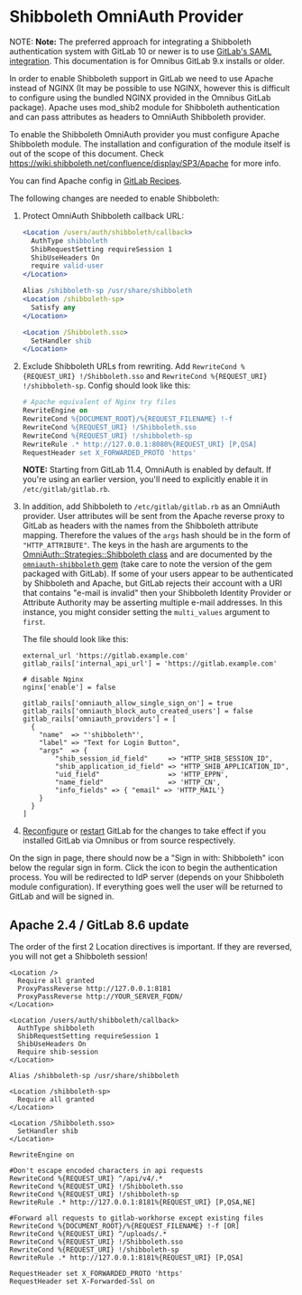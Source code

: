 # Shibboleth OmniAuth Provider

NOTE: **Note:**
The preferred approach for integrating a Shibboleth authentication system
with GitLab 10 or newer is to use [GitLab's SAML integration](saml.md). This documentation is for Omnibus GitLab 9.x installs or older.

In order to enable Shibboleth support in GitLab we need to use Apache instead of NGINX (It may be possible to use NGINX, however this is difficult to configure using the bundled NGINX provided in the Omnibus GitLab package). Apache uses mod_shib2 module for Shibboleth authentication and can pass attributes as headers to OmniAuth Shibboleth provider.

To enable the Shibboleth OmniAuth provider you must configure Apache Shibboleth module.
The installation and configuration of the module itself is out of the scope of this document.
Check <https://wiki.shibboleth.net/confluence/display/SP3/Apache> for more info.

You can find Apache config in [GitLab Recipes](https://gitlab.com/gitlab-org/gitlab-recipes/tree/master/web-server/apache).

The following changes are needed to enable Shibboleth:

1. Protect OmniAuth Shibboleth callback URL:

   ```apache
   <Location /users/auth/shibboleth/callback>
     AuthType shibboleth
     ShibRequestSetting requireSession 1
     ShibUseHeaders On
     require valid-user
   </Location>

   Alias /shibboleth-sp /usr/share/shibboleth
   <Location /shibboleth-sp>
     Satisfy any
   </Location>

   <Location /Shibboleth.sso>
     SetHandler shib
   </Location>
   ```

1. Exclude Shibboleth URLs from rewriting. Add `RewriteCond %{REQUEST_URI} !/Shibboleth.sso` and `RewriteCond %{REQUEST_URI} !/shibboleth-sp`. Config should look like this:

   ```apache
   # Apache equivalent of Nginx try files
   RewriteEngine on
   RewriteCond %{DOCUMENT_ROOT}/%{REQUEST_FILENAME} !-f
   RewriteCond %{REQUEST_URI} !/Shibboleth.sso
   RewriteCond %{REQUEST_URI} !/shibboleth-sp
   RewriteRule .* http://127.0.0.1:8080%{REQUEST_URI} [P,QSA]
   RequestHeader set X_FORWARDED_PROTO 'https'
   ```

   **NOTE:**
   Starting from GitLab 11.4, OmniAuth is enabled by default. If you're using an
   earlier version, you'll need to explicitly enable it in `/etc/gitlab/gitlab.rb`.

1. In addition, add Shibboleth to `/etc/gitlab/gitlab.rb` as an OmniAuth provider.
   User attributes will be sent from the
   Apache reverse proxy to GitLab as headers with the names from the Shibboleth
   attribute mapping. Therefore the values of the `args` hash
   should be in the form of `"HTTP_ATTRIBUTE"`. The keys in the hash are arguments
   to the [OmniAuth::Strategies::Shibboleth class](https://github.com/toyokazu/omniauth-shibboleth/blob/master/lib/omniauth/strategies/shibboleth.rb)
   and are documented by the [`omniauth-shibboleth` gem](https://github.com/toyokazu/omniauth-shibboleth)
   (take care to note the version of the gem packaged with GitLab). If some of
   your users appear to be authenticated by Shibboleth and Apache, but GitLab
   rejects their account with a URI that contains "e-mail is invalid" then your
   Shibboleth Identity Provider or Attribute Authority may be asserting multiple
   e-mail addresses. In this instance, you might consider setting the
   `multi_values` argument to `first`.

   The file should look like this:

   ```
   external_url 'https://gitlab.example.com'
   gitlab_rails['internal_api_url'] = 'https://gitlab.example.com'

   # disable Nginx
   nginx['enable'] = false

   gitlab_rails['omniauth_allow_single_sign_on'] = true
   gitlab_rails['omniauth_block_auto_created_users'] = false
   gitlab_rails['omniauth_providers'] = [
     {
       "name"  => "'shibboleth"',
       "label" => "Text for Login Button",
       "args"  => {
           "shib_session_id_field"     => "HTTP_SHIB_SESSION_ID",
           "shib_application_id_field" => "HTTP_SHIB_APPLICATION_ID",
           "uid_field"                 => 'HTTP_EPPN',
           "name_field"                => 'HTTP_CN',
           "info_fields" => { "email" => 'HTTP_MAIL'}
       }
     }
   ]

   ```

1. [Reconfigure](../administration/restart_gitlab.md#omnibus-gitlab-reconfigure) or [restart](../administration/restart_gitlab.md#installations-from-source) GitLab for the changes to take effect if you
   installed GitLab via Omnibus or from source respectively.

On the sign in page, there should now be a "Sign in with: Shibboleth" icon below the regular sign in form. Click the icon to begin the authentication process. You will be redirected to IdP server (depends on your Shibboleth module configuration). If everything goes well the user will be returned to GitLab and will be signed in.

## Apache 2.4 / GitLab 8.6 update

The order of the first 2 Location directives is important. If they are reversed,
you will not get a Shibboleth session!

```
<Location />
  Require all granted
  ProxyPassReverse http://127.0.0.1:8181
  ProxyPassReverse http://YOUR_SERVER_FQDN/
</Location>

<Location /users/auth/shibboleth/callback>
  AuthType shibboleth
  ShibRequestSetting requireSession 1
  ShibUseHeaders On
  Require shib-session
</Location>

Alias /shibboleth-sp /usr/share/shibboleth

<Location /shibboleth-sp>
  Require all granted
</Location>

<Location /Shibboleth.sso>
  SetHandler shib
</Location>

RewriteEngine on

#Don't escape encoded characters in api requests
RewriteCond %{REQUEST_URI} ^/api/v4/.*
RewriteCond %{REQUEST_URI} !/Shibboleth.sso
RewriteCond %{REQUEST_URI} !/shibboleth-sp
RewriteRule .* http://127.0.0.1:8181%{REQUEST_URI} [P,QSA,NE]

#Forward all requests to gitlab-workhorse except existing files
RewriteCond %{DOCUMENT_ROOT}/%{REQUEST_FILENAME} !-f [OR]
RewriteCond %{REQUEST_URI} ^/uploads/.*
RewriteCond %{REQUEST_URI} !/Shibboleth.sso
RewriteCond %{REQUEST_URI} !/shibboleth-sp
RewriteRule .* http://127.0.0.1:8181%{REQUEST_URI} [P,QSA]

RequestHeader set X_FORWARDED_PROTO 'https'
RequestHeader set X-Forwarded-Ssl on
```
